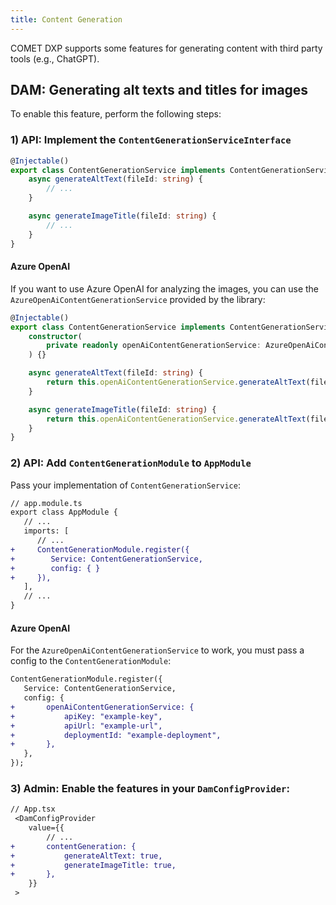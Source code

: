 ```yaml
---
title: Content Generation
---
```


COMET DXP supports some features for generating content with third party tools (e.g., ChatGPT).

## DAM: Generating alt texts and titles for images

To enable this feature, perform the following steps:

### 1) API: Implement the `ContentGenerationServiceInterface`

```ts
@Injectable()
export class ContentGenerationService implements ContentGenerationServiceInterface {
    async generateAltText(fileId: string) {
        // ...
    }

    async generateImageTitle(fileId: string) {
        // ...
    }
}
```

#### Azure OpenAI

If you want to use Azure OpenAI for analyzing the images, you can use the `AzureOpenAiContentGenerationService` provided by the library:

```ts
@Injectable()
export class ContentGenerationService implements ContentGenerationServiceInterface {
    constructor(
        private readonly openAiContentGenerationService: AzureOpenAiContentGenerationService,
    ) {}

    async generateAltText(fileId: string) {
        return this.openAiContentGenerationService.generateAltText(fileId);
    }

    async generateImageTitle(fileId: string) {
        return this.openAiContentGenerationService.generateAltText(fileId);
    }
}
```

### 2) API: Add `ContentGenerationModule` to `AppModule`

Pass your implementation of `ContentGenerationService`:

```diff
// app.module.ts
export class AppModule {
   // ...
   imports: [
      // ...
+     ContentGenerationModule.register({
+        Service: ContentGenerationService,
+        config: { }
+     }),
   ],
   // ...
}

```

#### Azure OpenAI

For the `AzureOpenAiContentGenerationService` to work, you must pass a config to the `ContentGenerationModule`:

```diff
ContentGenerationModule.register({
   Service: ContentGenerationService,
   config: {
+       openAiContentGenerationService: {
+           apiKey: "example-key",
+           apiUrl: "example-url",
+           deploymentId: "example-deployment",
+       },
   },
});
```

### 3) Admin: Enable the features in your `DamConfigProvider`:

```diff
// App.tsx
 <DamConfigProvider
    value={{
        // ...
+       contentGeneration: {
+           generateAltText: true,
+           generateImageTitle: true,
+       },
    }}
 >
```
